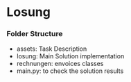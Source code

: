 # Losung

### Folder Structure

- assets: Task Description
- losung: Main Solution implementation
- rechnungen: envoices classes
- main.py: to check the solution results
